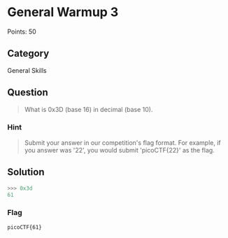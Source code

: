 # General Warmup 3
Points: 50

## Category
General Skills

## Question
>What is 0x3D (base 16) in decimal (base 10). 

### Hint
>Submit your answer in our competition's flag format. For example, if you answer was '22', you would submit 'picoCTF{22}' as the flag.

## Solution
```python
>>> 0x3d
61
```

### Flag
`picoCTF{61}`
